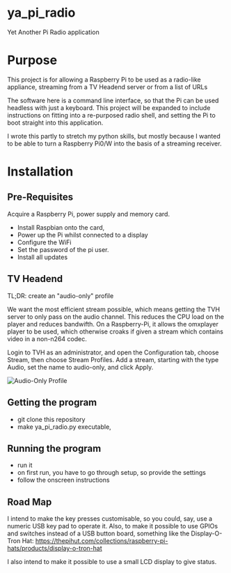 # ya_pi_radio

Yet Another Pi Radio application

# Purpose

This project is for allowing a Raspberry Pi to be used as a radio-like appliance, streaming from a TV Headend server or from a list of URLs

The software here is a command line interface, so that the Pi can be used headless with just a keyboard. This project will be expanded to include instructions on fitting into a re-purposed radio shell, and setting the Pi to boot straight into this application.

I wrote this partly to stretch my python skills, but mostly because I wanted to be able to turn a Raspberry Pi0/W into the basis of a streaming receiver.



# Installation

## Pre-Requisites

Acquire a Raspberry Pi, power supply and memory card. 

* Install Raspbian onto the card,
* Power up the Pi whilst connected to a display
* Configure the WiFi
* Set the password of the pi user.
* Install all updates


## TV Headend

TL;DR: create an "audio-only" profile

We want the most efficient stream possible, which means getting the TVH
server to only pass on the audio channel. This reduces the CPU load on
the player and reduces bandwifth. On a Raspberry-Pi, it allows the
omxplayer player to be used, which otherwise croaks if given a stream
which contains video in a non-n264 codec.

Login to TVH as an administrator, and open the Configuration tab, choose
Stream, then choose Stream Profiles. Add a stream, starting with the
type Audio, set the name to audio-only, and click Apply.
 
![Audio-Only Profile](https://raw.githubusercontent.com/speculatrix/tvh_pi_radio/master/create_audio_only_profile.png)



## Getting the program

* git clone this repository
* make ya_pi_radio.py executable, 


## Running the program

* run it
* on first run, you have to go through setup, so provide the settings
* follow the onscreen instructions



## Road Map

I intend to make the key presses customisable, so you could, say, use a
numeric USB key pad to operate it. Also, to make it possible to use GPIOs
and switches instead of a USB button board, something like the Display-O-Tron Hat:
https://thepihut.com/collections/raspberry-pi-hats/products/display-o-tron-hat

I also intend to make it possible to use a small LCD display to give status.

